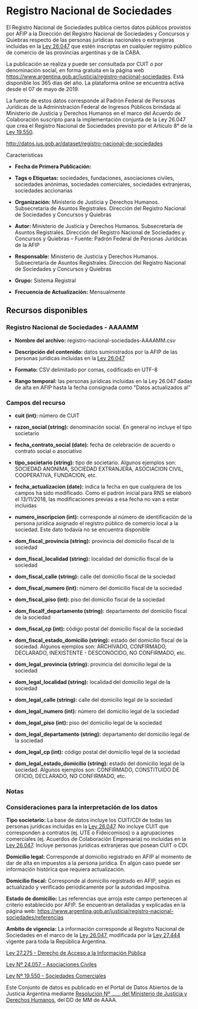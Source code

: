 Registro Nacional de Sociedades
===============================

El Registro Nacional de Sociedades publica ciertos datos públicos provistos por AFIP a la Dirección del Registro Nacional de Sociedades y Concursos y Quiebras respecto de las personas jurídicas nacionales o extranjeras incluidas en la [Ley 26.047](http://servicios.infoleg.gob.ar/infolegInternet/anexos/105000-109999/108436/norma.htm) que estén inscriptas en cualquier registro público de comercio de las provincias argentinas y de la CABA. 

La publicación se realiza y puede ser consultada por CUIT o por denominación social, en forma gratuita en la página web https://www.argentina.gob.ar/justicia/registro-nacional-sociedades. Está disponible los 365 días del año. La plataforma online se encuentra activa desde el 07 de mayo de 2019.

La fuente de estos datos corresponde al Padrón Federal de Personas Jurídicas de la Administración Federal de Ingresos Públicos brindada al Ministerio de Justicia y Derechos Humanos en el marco del Acuerdo de Colaboración suscripto para la implementación conjunta de la Ley 26.047 que crea el Registro Nacional de Sociedades previsto por el Artículo 8° de la [Ley 19.550](http://servicios.infoleg.gob.ar/infolegInternet/anexos/25000-29999/25553/texact.htm).

http://datos.jus.gob.ar/dataset/registro-nacional-de-sociedades

Características

-   **Fecha de Primera Publicación:**

-   **Tags o Etiquetas:** sociedades, fundaciones, asociaciones civiles, sociedades anónimas, sociedades comerciales, sociedades extranjeras, sociedades accionarias

-   **Organización:** Ministerio de Justicia y Derechos Humanos. Subsecretaría de Asuntos Registrales. Dirección del Registro Nacional de Sociedades y Concursos y Quiebras

-   **Autor:** Ministerio de Justicia y Derechos Humanos. Subsecretaría de Asuntos Registrales. Dirección del Registro Nacional de Sociedades y Concursos y Quiebras – Fuente: Padrón Federal de Personas Jurídicas de la AFIP

-   **Responsable:** Ministerio de Justicia y Derechos Humanos. Subsecretaría de Asuntos Registrales. Dirección del Registro Nacional de Sociedades y Concursos y Quiebras

-   **Grupo:** Sistema Registral

-   **Frecuencia de Actualización:** Mensualmente

Recursos disponibles
--------------------

### Registro Nacional de Sociedades - AAAAMM

-   **Nombre del archivo:** registro-nacional-sociedades-AAAAMM.csv

-   **Descripción del contenido:** datos suministrados por la AFIP de las personas jurídicas incluidas en la [Ley 26.047](http://servicios.infoleg.gob.ar/infolegInternet/anexos/105000-109999/108436/norma.htm)

-   **Formato:** CSV delimitado por comas, codificado en UTF-8

-   **Rango temporal:** las personas jurídicas incluidas en la Ley 26.047 dadas de alta en AFIP hasta la fecha consignada como "Datos actualizados al"

### Campos del recurso

-   **cuit (int):** número de CUIT

-   **razon_social (string):** denominación social. En general no incluye el tipo societario

-   **fecha_contrato_social (date):** fecha de celebración de acuerdo o contrato social o asociativo

-   **tipo_societario (string):** tipo de societario. Algunos ejemplos son: SOCIEDAD ANONIMA, SOCIEDAD EXTRANJERA, ASOCIACION CIVIL, COOPERATIVA, FUNDACION, etc.

-   **fecha_actualizacion (date):** indica la fecha en que cualquiera de los campos ha sido modificado. Como el padrón inicial para RNS se elaboró el 13/11/2018, las modificaciones previas a esa fecha no van a estar incluidas

-   **numero_inscripcion (int):** corresponde al número de identificación de la persona jurídica asignado el registro público de comercio local a la sociedad. Este dato todavía no se encuentra disponible

-   **dom_fiscal_provincia (string):** provincia del domicilio fiscal de la sociedad

-   **dom_fiscal_localidad (string):** localidad del domicilio fiscal de la sociedad

-   **dom_fiscal_calle (string):** calle del domicilio fiscal de la sociedad

-   **dom_fiscal_numero (int):** número del domicilio fiscal de la sociedad

-   **dom_fiscal_piso (int):** piso del domicilio fiscal de la sociedad

-   **dom_fiscalf_departamento (string):** departamento del domicilio fiscal de la sociedad

-   **dom_fiscal_cp (int):** código postal del domicilio fiscal de la sociedad

-   **dom_fiscal_estado_domicilio (string):** estado del domicilio fiscal de la sociedad. Algunos ejemplos son: ARCHIVADO, CONFIRMADO, DECLARADO, INEXISTENTE - DESCONOCIDO, NO CONFIRMADO, etc.

-   **dom_legal_provincia (string):** provincia del domicilio legal de la sociedad

-   **dom_legal_localidad (string):** localidad del domicilio legal de la sociedad

-   **dom_legal_calle (string):** calle del domicilio legal de la sociedad

-   **dom_legal_numero (int):** número del domicilio legal de la sociedad

-   **dom_legal_piso (int):** piso del domicilio legal de la sociedad

-   **dom_legal_departamento (string):** departamento del domicilio legal de la sociedad

-   **dom_legal_cp (int):** código postal del domicilio legal de la sociedad

-   **dom_legal_estado_domicilio (string):** estado del domicilio legal de la sociedad. Algunos ejemplos son: CONFIRMADO, CONSTITUIDO DE OFICIO, DECLARADO, NO CONFIRMADO, etc.

### Notas

### Consideraciones para la interpretación de los datos

**Tipo societario:** La base de datos incluye los CUIT/CDI de todas las personas jurídicas incluidas en la [Ley 26.047](http://servicios.infoleg.gob.ar/infolegInternet/anexos/105000-109999/108436/norma.htm). No incluye CUIT que corresponden a contratos (ej. UTE o Fideicomisos) o a agrupaciones comerciales (ej. Acuerdos de Colaboración Empresaria) no incluidas en la [Ley 26.047](http://servicios.infoleg.gob.ar/infolegInternet/anexos/105000-109999/108436/norma.htm). Incluye personas jurídicas extranjeras que posean CUIT o CDI.

**Domicilio legal:** Corresponde al domicilio registrado en AFIP al momento de dar de alta en impuestos a la persona jurídica. En algún caso puede ser información histórica que requiera actualización. 

**Domicilio fiscal:** Corresponde al domicilio registrado en AFIP, según es actualizado y verificado periódicamente por la autoridad impositva.

**Estado de domicilio:** Las referencias que arroja este campo pertenecen al criterio establecido por AFIP. Se encuentran detalladas y explicadas en la página web: https://www.argentina.gob.ar/justicia/registro-nacional-sociedades/referencias

**Ambito de vigencia:** La información corresponde al Registro Nacional de Sociedades en el marco de la [Ley 26.047](http://servicios.infoleg.gob.ar/infolegInternet/anexos/105000-109999/108436/norma.htm), modificada por la [Ley 27.444](http://servicios.infoleg.gob.ar/infolegInternet/anexos/310000-314999/311587/norma.htm) vigente para toda la República Argentina.

[Ley 27.275 - Derecho de Acceso a la Información Pública](http://servicios.infoleg.gob.ar/infolegInternet/anexos/265000-269999/265949/norma.htm)

[Ley Nº 24.057 - Asociaciones Civiles](http://servicios.infoleg.gob.ar/infolegInternet/anexos/0-4999/456/norma.htm)

[Ley Nº 19.550 - Sociedades Comerciales](http://servicios.infoleg.gob.ar/infolegInternet/anexos/25000-29999/25553/texact.htm)

Este Conjunto de datos es publicado en el Portal de Datos Abiertos de la Justicia Argentina mediante [Resolución Nº ...... del Ministerio de Justicia y Derechos Humanos](), del DD de MM de AAAA.
